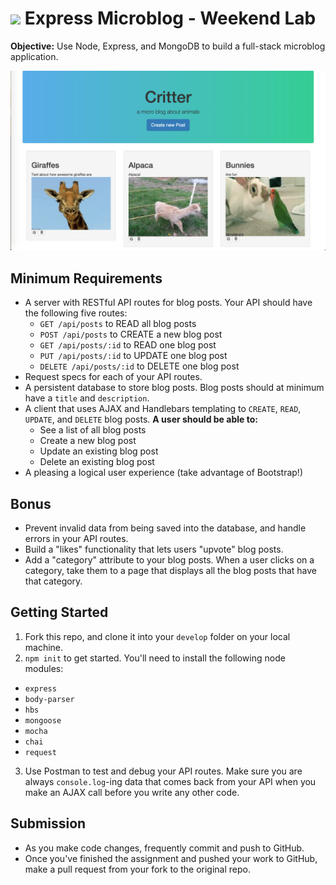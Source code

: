 # <img src="https://cloud.githubusercontent.com/assets/7833470/10899314/63829980-8188-11e5-8cdd-4ded5bcb6e36.png" height="60"> Express Microblog - Weekend Lab

**Objective:** Use Node, Express, and MongoDB to build a full-stack microblog application.

![screenshot](screenshot.png)

## Minimum Requirements

* A server with RESTful API routes for blog posts. Your API should have the following five routes:
  * `GET /api/posts` to READ all blog posts
  * `POST /api/posts` to CREATE a new blog post
  * `GET /api/posts/:id` to READ one blog post
  * `PUT /api/posts/:id` to UPDATE one blog post
  * `DELETE /api/posts/:id` to DELETE one blog post
* Request specs for each of your API routes.
* A persistent database to store blog posts. Blog posts should at minimum have a `title` and `description`.
* A client that uses AJAX and Handlebars templating to `CREATE`, `READ`, `UPDATE`, and `DELETE` blog posts. **A user should be able to:**
  * See a list of all blog posts
  * Create a new blog post
  * Update an existing blog post
  * Delete an existing blog post
* A pleasing a logical user experience (take advantage of Bootstrap!)

## Bonus

* Prevent invalid data from being saved into the database, and handle errors in your API routes.
* Build a "likes" functionality that lets users "upvote" blog posts.
* Add a "category" attribute to your blog posts. When a user clicks on a category, take them to a page that displays all the blog posts that have that category.

## Getting Started

1. Fork this repo, and clone it into your `develop` folder on your local machine.
2. `npm init` to get started. You'll need to install the following node modules:
  * `express`
  * `body-parser`
  * `hbs`
  * `mongoose`
  * `mocha`
  * `chai`
  * `request`
3. Use Postman to test and debug your API routes. Make sure you are always `console.log`-ing data that comes back from your API when you make an AJAX call before you write any other code.

## Submission

* As you make code changes, frequently commit and push to GitHub.
* Once you've finished the assignment and pushed your work to GitHub, make a pull request from your fork to the original repo.
